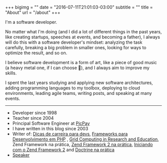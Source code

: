 +++
bigimg = ""
date = "2016-07-11T21:01:03-03:00"
subtitle = ""
title = "About"
url = "/about"
+++

I'm a software developer.

No matter what I'm doing (and I did a lot of different things in the past years, like creating startups, speeches at events, and becoming a father), I always will do this with a software developer's mindset: analyzing the task carefully, breaking a big problem in smaller ones, looking for ways to optimize the result, and so on.

I believe software development is a form of art, like a piece of good music (a heavy metal one, if I can choose 🤘), and I always aim to improve my skills.

I spent the last years studying and applying new software architectures, adding programming languages to my toolbox, deploying to cloud environments, leading agile teams, writing posts, and speaking at many events.

---

- Developer since 1998
- Teacher since 2004
- Principal Software Engineer at [PicPay](https://picpay.com)
- I have written in this blog since 2003
- Writer of: [Dicas de carreira para devs](https://dicasdecarreira.dev), [Frameworks para Desenvolvimento em PHP](https://novatec.com.br/livros/frameworks-para-desenvolvimento-em-php/) , [Grid Computing in Research and Education](https://www.oreilly.com/library/view/grid-computing-in/0738491756/), Zend Framework na prática, [Zend Framework 2 na prática](https://leanpub.com/zend-framework2-na-pratica), [Iniciando com o Zend Framework 2](https://leanpub.com/iniciando-zf2) and [Doctrine na prática](http://leanpub.com/doctrine-na-pratica)
- [Speaker](/palestras)
